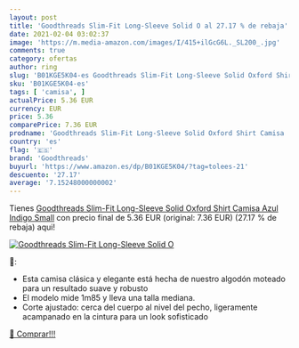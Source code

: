 ```yaml
---
layout: post
title: 'Goodthreads Slim-Fit Long-Sleeve Solid O al 27.17 % de rebaja'
date: 2021-02-04 03:02:37
image: 'https://m.media-amazon.com/images/I/415+ilGcG6L._SL200_.jpg'
comments: true
category: ofertas
author: ring
slug: 'B01KGE5K04-es Goodthreads Slim-Fit Long-Sleeve Solid Oxford Shirt Camisa...'
sku: 'B01KGE5K04-es'
tags: [ 'camisa', ]
actualPrice: 5.36 EUR
currency: EUR
price: 5.36
comparePrice: 7.36 EUR
prodname: 'Goodthreads Slim-Fit Long-Sleeve Solid Oxford Shirt Camisa  Azul  Indigo   Small'
country: 'es'
flag: '🇪🇸'
brand: 'Goodthreads'
buyurl: 'https://www.amazon.es/dp/B01KGE5K04/?tag=tolees-21'
descuento: '27.17'
average: '7.15248000000002'
---
```


Tienes [Goodthreads Slim-Fit Long-Sleeve Solid Oxford Shirt Camisa  Azul  Indigo   Small](https://www.amazon.es/dp/B01KGE5K04/?tag=tolees-21) con precio final de  5.36 EUR (original: 7.36 EUR) (27.17 %  de rebaja) aqui!

[![Goodthreads Slim-Fit Long-Sleeve Solid O](https://m.media-amazon.com/images/I/415+ilGcG6L._SL200_.jpg)](https://www.amazon.es/dp/B01KGE5K04/?tag=tolees-21)

🔎:

- Esta camisa clásica y elegante está hecha de nuestro algodón moteado para un resultado suave y robusto
- El modelo mide 1m85 y lleva una talla mediana.
- Corte ajustado: cerca del cuerpo al nivel del pecho, ligeramente acampanado en la cintura para un look sofisticado

[🛒 Comprar!!!](https://www.amazon.es/dp/B01KGE5K04/?tag=tolees-21)
